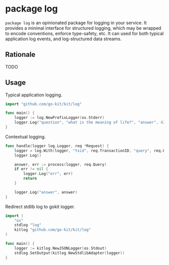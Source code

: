 # package log

`package log` is an opinionated package for logging in your service.
It provides a minimal interface for structured logging, which may be wrapped to encode conventions, enforce type-safety, etc.
It can used for both typical application log events, and log-structured data streams.

## Rationale

TODO

## Usage

Typical application logging.

```go
import "github.com/go-kit/kit/log"

func main() {
	logger := log.NewPrefixLogger(os.Stderr)
	logger.Log("question", "what is the meaning of life?", "answer", 42)
}
```

Contextual logging.

```go
func handle(logger log.Logger, req *Request) {
	logger = log.With(logger, "txid", req.TransactionID, "query", req.Query)
	logger.Log()

	answer, err := process(logger, req.Query)
	if err != nil {
		logger.Log("err", err)
		return
	}

	logger.Log("answer", answer)
}
```

Redirect stdlib log to gokit logger.

```go
import (
	"os"
	stdlog "log"
	kitlog "github.com/go-kit/kit/log"
)

func main() {
	logger := kitlog.NewJSONLogger(os.Stdout)
	stdlog.SetOutput(kitlog.NewStdlibAdapter(logger))
}
```